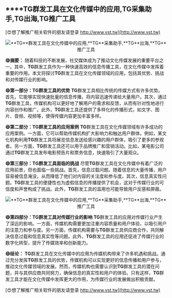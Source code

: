 ## ****TG**群发工具在文化传媒中的应用,**TG**采集助手,**TG**出海,**TG**推广工具**

[😍想了解推广相关软件的朋友请登录 http://www.vst.tw](http://www.vst.tw)

 <center><img src="https://vst.tw/MP4/tuiguang/png/8.png" alt="**TG**群发工具在文化传媒中的应用,**TG**采集助手,**TG**出海,**TG**推广工具"></center>

**😄摘要：**
随着科技的不断发展，社交媒体成为了推动文化传媒发展的重要平台之一。其中，**TG**群发工具作为一种快速高效的信息传播工具，在文化传媒中发挥着重要的作用。本文将探讨**TG**群发工具在文化传媒领域的应用，包括其优势、挑战和对传媒行业的影响。

**😄第一部分：**TG**群发工具的优势**
**TG**群发工具相比传统的传媒方式有许多优势。首先，它能够实现快速批量的信息传播，将内容迅速传递给大量用户。其次，通过**TG**群发工具，传媒机构可以更好地了解用户的需求和反馈，从而有针对性地进行内容创作和推广。此外，**TG**群发工具还提供了多样化的传播形式，如文字、图片、音频、视频等，使得传媒内容更加丰富多样。

**😄第二部分：**TG**群发工具的应用案例**
**TG**群发工具在文化传媒领域有许多成功的应用案例。一方面，它可以帮助传媒机构扩大影响力和触达用户群体。例如，某文化机构利用**TG**群发工具将展览信息发送给感兴趣的用户群体，吸引了更多的参观者。另一方面，**TG**群发工具还可以用于品牌推广和营销活动。比如，某电影公司通过**TG**群发工具发布电影预告片和票务信息，快速吸引了大量观众。

**😄第三部分：**TG**群发工具面临的挑战**
尽管**TG**群发工具在文化传媒中有着广泛的应用前景，但也面临一些挑战。首先，信息过载问题。随着信息的大量传播，用户容易被信息淹没，从而降低了他们对内容的关注度和参与度。其次，信息真实性问题。**TG**群发工具的便捷性也为虚假信息的传播提供了机会，这对于传媒行业的可信度和声誉构成了挑战。此外，**TG**群发工具的滥用也可能导致用户反感和屏蔽。

 <center><img src="https://vst.tw/MP4/tuiguang/png/1.png" alt="**TG**群发工具在文化传媒中的应用,**TG**采集助手,**TG**出海,**TG**推广工具"></center>

**😄第四部分：**TG**群发工具对传媒行业的影响**
**TG**群发工具的应用对传媒行业产生了深远的影响。一方面，传媒机构需要更加注重内容质量和用户体验，以吸引用户的注意力和参与度。另一方面，传媒机构需要与**TG**群发工具供应商合作，共同解决信息过载和信息真实性等问题。此外，**TG**群发工具的应用还促进了传媒行业的数字化转型，提升了传媒效率和创新能力。

**😄结论：**
**TG**群发工具在文化传媒中的应用为传媒机构带来了许多机遇和挑战。通过充分发挥**TG**群发工具的优势，传媒机构可以实现更好的信息传播和用户参与，推动文化传媒领域的发展。然而，传媒机构也需要认识到**TG**群发工具的潜在问题，并与其供应商共同努力，确保信息的真实性和用户的体验。只有这样，**TG**群发工具才能在文化传媒中发挥更大的作用，为传媒行业的发展做出积极贡献。

[😍想了解推广相关软件的朋友请登录 http://www.vst.tw](http://www.vst.tw)




